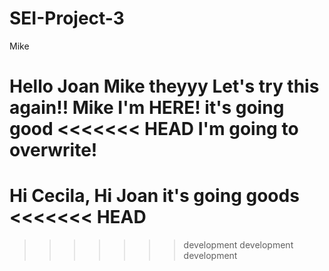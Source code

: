 # SEI-Project-3

Mike 

Hello
Joan
Mike 
theyyy
Let's try this again!!
Mike I'm HERE! 
it's going good
<<<<<<< HEAD
I'm going to overwrite! 
=======
Hi Cecila, Hi Joan
it's going goods
<<<<<<< HEAD
=======
>>>>>>> development
>>>>>>> development
>>>>>>> development

